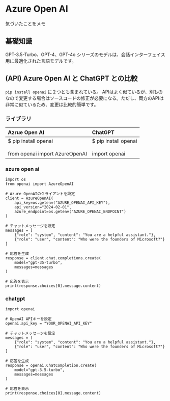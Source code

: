 # Azure Open AI
気づいたことをメモ

## 基礎知識
GPT-3.5-Turbo、GPT-4、GPT-4o シリーズのモデルは、会話インターフェイス用に最適化された言語モデルです。

## (API) Azure Open AI と ChatGPT との比較
`pip install openai`  に２つとも含まれている。
APIはよく似ているが、別ものなので変更する場合はソースコードの修正が必要になる。ただし、両方のAPIは非常に似ているため、変更は比較的簡単です。

### ライブラリ

| Azrue Open AI | ChatGPT |
| :--- | :--- |
| $ pip install openai<br><br>from openai import AzureOpenAI | $ pip install openai<br><br>import openai|

### azure open ai
```
import os
from openai import AzureOpenAI

# Azure OpenAIのクライアントを設定
client = AzureOpenAI(
    api_key=os.getenv("AZURE_OPENAI_API_KEY"),
    api_version="2024-02-01",
    azure_endpoint=os.getenv("AZURE_OPENAI_ENDPOINT")
)

# チャットメッセージを設定
messages = [
    {"role": "system", "content": "You are a helpful assistant."},
    {"role": "user", "content": "Who were the founders of Microsoft?"}
]

# 応答を生成
response = client.chat.completions.create(
    model="gpt-35-turbo",
    messages=messages
)

# 応答を表示
print(response.choices[0].message.content)
```

### chatgpt 
```
import openai

# OpenAI APIキーを設定
openai.api_key = "YOUR_OPENAI_API_KEY"

# チャットメッセージを設定
messages = [
    {"role": "system", "content": "You are a helpful assistant."},
    {"role": "user", "content": "Who were the founders of Microsoft?"}
]

# 応答を生成
response = openai.ChatCompletion.create(
    model="gpt-3.5-turbo",
    messages=messages
)

# 応答を表示
print(response.choices[0].message.content)

```



